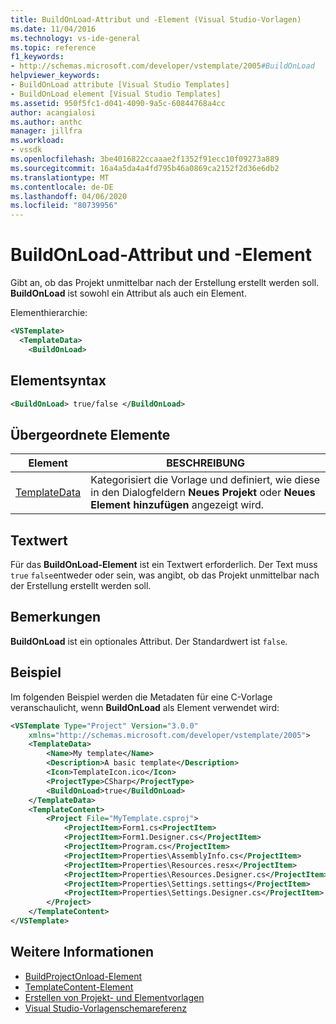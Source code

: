 ```yaml
---
title: BuildOnLoad-Attribut und -Element (Visual Studio-Vorlagen)
ms.date: 11/04/2016
ms.technology: vs-ide-general
ms.topic: reference
f1_keywords:
- http://schemas.microsoft.com/developer/vstemplate/2005#BuildOnLoad
helpviewer_keywords:
- BuildOnLoad attribute [Visual Studio Templates]
- BuildOnLoad element [Visual Studio Templates]
ms.assetid: 950f5fc1-d041-4090-9a5c-60844768a4cc
author: acangialosi
ms.author: anthc
manager: jillfra
ms.workload:
- vssdk
ms.openlocfilehash: 3be4016822ccaaae2f1352f91ecc10f09273a889
ms.sourcegitcommit: 16a4a5da4a4fd795b46a0869ca2152f2d36e6db2
ms.translationtype: MT
ms.contentlocale: de-DE
ms.lasthandoff: 04/06/2020
ms.locfileid: "80739956"
---
```

# <a name="buildonload-attribute-and-element"></a>BuildOnLoad-Attribut und -Element

Gibt an, ob das Projekt unmittelbar nach der Erstellung erstellt werden soll. **BuildOnLoad** ist sowohl ein Attribut als auch ein Element.

Elementhierarchie:

```xml
<VSTemplate>
  <TemplateData>
    <BuildOnLoad>
```

## <a name="element-syntax"></a>Elementsyntax

```xml
<BuildOnLoad> true/false </BuildOnLoad>
```

## <a name="parent-elements"></a>Übergeordnete Elemente

|Element|BESCHREIBUNG|
|-------------|-----------------|
|[TemplateData](../extensibility/templatedata-element-visual-studio-templates.md)|Kategorisiert die Vorlage und definiert, wie diese in den Dialogfeldern **Neues Projekt** oder **Neues Element hinzufügen** angezeigt wird.|

## <a name="text-value"></a>Textwert

Für das **BuildOnLoad-Element** ist ein Textwert erforderlich. Der Text muss `true` `false`entweder oder sein, was angibt, ob das Projekt unmittelbar nach der Erstellung erstellt werden soll.

## <a name="remarks"></a>Bemerkungen

**BuildOnLoad** ist ein optionales Attribut. Der Standardwert ist `false`.

## <a name="example"></a>Beispiel

Im folgenden Beispiel werden die Metadaten für eine C-Vorlage veranschaulicht, wenn **BuildOnLoad** als Element verwendet wird:

```xml
<VSTemplate Type="Project" Version="3.0.0"
    xmlns="http://schemas.microsoft.com/developer/vstemplate/2005">
    <TemplateData>
        <Name>My template</Name>
        <Description>A basic template</Description>
        <Icon>TemplateIcon.ico</Icon>
        <ProjectType>CSharp</ProjectType>
        <BuildOnLoad>true</BuildOnLoad>
    </TemplateData>
    <TemplateContent>
        <Project File="MyTemplate.csproj">
            <ProjectItem>Form1.cs<ProjectItem>
            <ProjectItem>Form1.Designer.cs</ProjectItem>
            <ProjectItem>Program.cs</ProjectItem>
            <ProjectItem>Properties\AssemblyInfo.cs</ProjectItem>
            <ProjectItem>Properties\Resources.resx</ProjectItem>
            <ProjectItem>Properties\Resources.Designer.cs</ProjectItem>
            <ProjectItem>Properties\Settings.settings</ProjectItem>
            <ProjectItem>Properties\Settings.Designer.cs</ProjectItem>
        </Project>
    </TemplateContent>
</VSTemplate>
```

## <a name="see-also"></a>Weitere Informationen

- [BuildProjectOnload-Element](buildprojectonload-element-visual-studio-templates.md)
- [TemplateContent-Element](../extensibility/templatecontent-element-visual-studio-templates.md)
- [Erstellen von Projekt- und Elementvorlagen](../ide/creating-project-and-item-templates.md)
- [Visual Studio-Vorlagenschemareferenz](../extensibility/visual-studio-template-schema-reference.md)

